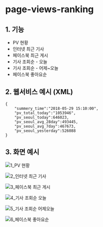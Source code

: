 # page-views-ranking

## 1. 기능

- PV 현황
- 인터넷 최근 기사
- 페이스북 최근 게시
- 기사 조회순 - 오늘
- 기사 조회순 - 어제~오늘
- 페이스북 좋아요순

## 2. 웹서비스 예시 (XML)

    {
        "summery_time":"2018-05-29 15:10:00",
        "pv_total_today":"1053946",
        "pv_seoul_today":646023,
        "pv_seoul_avg_28day":493445,
        "pv_seoul_avg_7day":467673,
        "pv_seoul_yesterday":526088
    }

## 3. 화면 예시

![1_PV 현황](https://user-images.githubusercontent.com/14077108/135400870-0bbd2df1-da6c-46fd-b8a7-cbdfd3391845.png)

![2_인터넷 최근 기사](https://user-images.githubusercontent.com/14077108/135400879-05280c79-cb5f-4ecb-9e2e-7f31ec3f2297.png)

![3_페이스북 최근 게시](https://user-images.githubusercontent.com/14077108/135400881-b6c26e80-1efb-4b28-af73-849dded51c6b.png)

![4_기사 조회순 오늘](https://user-images.githubusercontent.com/14077108/135400883-73f20e6d-d9f4-4024-b203-e05e8918c80f.png)

![5_기사 조회순 어제오늘](https://user-images.githubusercontent.com/14077108/135400884-52fccdd3-6a3f-4553-aa70-fdb3ba289661.png)

![6_페이스북 좋아요순](https://user-images.githubusercontent.com/14077108/135400886-2d7813b0-3417-4d0c-b937-3f757689e86d.png)
